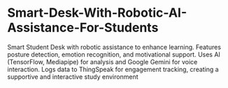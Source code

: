 # Smart-Desk-With-Robotic-AI-Assistance-For-Students
Smart Student Desk with robotic assistance to enhance learning. Features posture detection, emotion recognition, and motivational support. Uses AI (TensorFlow, Mediapipe) for analysis and Google Gemini for voice interaction. Logs data to ThingSpeak for engagement tracking, creating a supportive and interactive study environment
